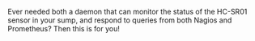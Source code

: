 Ever needed both a daemon that can monitor the status of the HC-SR01 sensor in your sump, and respond to queries from both Nagios and Prometheus?
Then this is for you!


